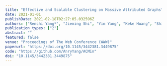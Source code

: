 ```yaml
---
title: "Effective and Scalable Clustering on Massive Attributed Graphs"
date: 2021-01-01
publishDate: 2021-02-18T02:27:05.032596Z
authors: ["Renchi Yang*", "Jieming Shi", "Yin Yang", "Keke Huang", "Shiqi Zhang", "Xiaokui Xiao"]
publication_types: ["2"]
abstract: ""
featured: false
venue: "Proceedings of The Web Conference (WWW)"
paperurl: "https://doi.org/10.1145/3442381.3449875"
code: "https://github.com/AnryYang/ACMin"
doi: "10.1145/3442381.3449875"
---
```

